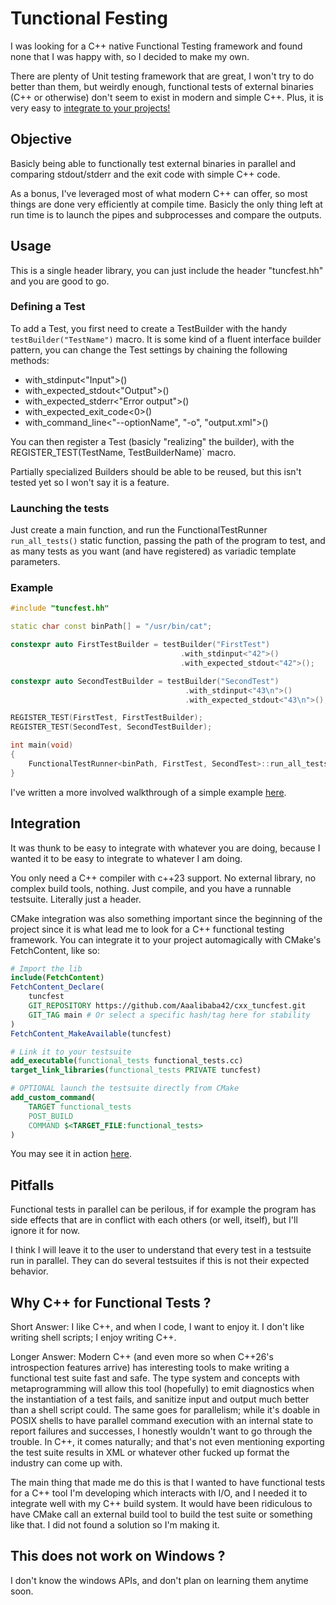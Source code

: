 Tunctional Festing
==================

I was looking for a C++ native Functional Testing framework and found none that
I was happy with, so I decided to make my own.

There are plenty of Unit testing framework that are great, I won't try to do
better than them, but weirdly enough, functional tests of external binaries (C++
or otherwise) don't seem to exist in modern and simple C++. Plus, it is very
easy to [integrate to your projects!](#integration)

Objective
---------

Basicly being able to functionally test external binaries in parallel and
comparing stdout/stderr and the exit code with simple C++ code.

As a bonus, I've leveraged most of what modern C++ can offer, so most things are
done very efficiently at compile time. Basicly the only thing left at run time
is to launch the pipes and subprocesses and compare the outputs.

Usage
-----

This is a single header library, you can just include the header "tuncfest.hh"
and you are good to go.

### Defining a Test

To add a Test, you first need to create a TestBuilder with the handy
`testBuilder("TestName")` macro. It is some kind of a fluent interface builder
pattern, you can change the Test settings by chaining the following methods:
- with_stdinput<"Input">()
- with_expected_stdout<"Output">()
- with_expected_stderr<"Error output">()
- with_expected_exit_code<0>()
- with_command_line<"--optionName", "-o", "output.xml">()

You can then register a Test (basicly "realizing" the builder), with the
REGISTER_TEST(TestName, TestBuilderName)` macro.

Partially specialized Builders should be able to be reused, but this isn't
tested yet so I won't say it is a feature.

### Launching the tests

Just create a main function, and run the FunctionalTestRunner `run_all_tests()`
static function, passing the path of the program to test, and as many tests as
you want (and have registered) as variadic template parameters.

### Example

```cpp
#include "tuncfest.hh"

static char const binPath[] = "/usr/bin/cat";

constexpr auto FirstTestBuilder = testBuilder("FirstTest")
                                      .with_stdinput<"42">()
                                      .with_expected_stdout<"42">();

constexpr auto SecondTestBuilder = testBuilder("SecondTest")
                                       .with_stdinput<"43\n">()
                                       .with_expected_stdout<"43\n">();

REGISTER_TEST(FirstTest, FirstTestBuilder);
REGISTER_TEST(SecondTest, SecondTestBuilder);

int main(void)
{
    FunctionalTestRunner<binPath, FirstTest, SecondTest>::run_all_tests();
}
```

I've written a more involved walkthrough of a simple example
[here](samples/simple/README.md).

Integration
-----------

It was thunk to be easy to integrate with whatever you are doing, because I
wanted it to be easy to integrate to whatever I am doing.

You only need a C++ compiler with c++23 support. No external library, no complex
build tools, nothing. Just compile, and you have a runnable testsuite. Literally
just a header.

CMake integration was also something important since the beginning of the
project since it is what lead me to look for a C++ functional testing framework.
You can integrate it to your project automagically with CMake's FetchContent,
like so:

```cmake
# Import the lib
include(FetchContent)
FetchContent_Declare(
    tuncfest
    GIT_REPOSITORY https://github.com/Aaalibaba42/cxx_tuncfest.git
    GIT_TAG main # Or select a specific hash/tag here for stability
)
FetchContent_MakeAvailable(tuncfest)

# Link it to your testsuite
add_executable(functional_tests functional_tests.cc)
target_link_libraries(functional_tests PRIVATE tuncfest)

# OPTIONAL launch the testsuite directly from CMake
add_custom_command(
    TARGET functional_tests
    POST_BUILD
    COMMAND $<TARGET_FILE:functional_tests>
)
```

You may see it in action [here](samples/simple).

Pitfalls
--------

Functional tests in parallel can be perilous, if for example the program has
side effects that are in conflict with each others (or well, itself), but I'll
ignore it for now.

I think I will leave it to the user to understand that every test in a testsuite
run in parallel. They can do several testsuites if this is not their expected
behavior.

Why C++ for Functional Tests ?
------------------------------

Short Answer: I like C++, and when I code, I want to enjoy it. I don't like
writing shell scripts; I enjoy writing C++.

Longer Answer: Modern C++ (and even more so when C++26's introspection features
arrive) has interesting tools to make writing a functional test suite fast and
safe. The type system and concepts with metaprogramming will allow this tool
(hopefully) to emit diagnostics when the instantiation of a test fails, and
sanitize input and output much better than a shell script could. The same goes
for parallelism; while it's doable in POSIX shells to have parallel command
execution with an internal state to report failures and successes, I honestly
wouldn't want to go through the trouble. In C++, it comes naturally; and that's
not even mentioning exporting the test suite results in XML or whatever other
fucked up format the industry can come up with.

The main thing that made me do this is that I wanted to have functional tests
for a C++ tool I'm developing which interacts with I/O, and I needed it to
integrate well with my C++ build system. It would have been ridiculous to have
CMake call an external build tool to build the test suite or something like
that. I did not found a solution so I'm making it.

This does not work on Windows ?
-------------------------------

I don't know the windows APIs, and don't plan on learning them anytime soon.
